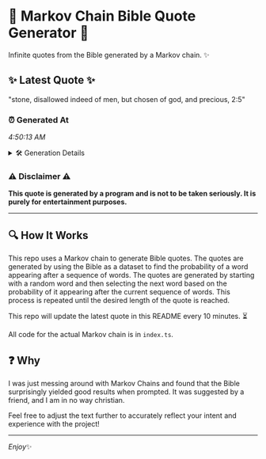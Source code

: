 # 📖 Markov Chain Bible Quote Generator 📖

Infinite quotes from the Bible generated by a Markov chain. ✨

## ✨ Latest Quote ✨
"stone, disallowed indeed of men, but chosen of god, and precious, 2:5"

### ⏰ Generated At
*4:50:13 AM*

<details>
    <summary>🛠️ Generation Details</summary>
    <p>
        <strong>🌱 Seed:</strong> stone,<br>
        <strong>🔄 Iterations:</strong> 11<br>
        <strong>📜 Context History:</strong><br>[ stone, ]: disallowed<br>[ stone,, disallowed ]: indeed<br>[ stone,, disallowed, indeed ]: of<br>[ stone,, disallowed, indeed, of ]: men,<br>[ stone,, disallowed, indeed, of, men, ]: but<br>[ stone,, disallowed, indeed, of, men,, but ]: chosen<br>[ disallowed, indeed, of, men,, but, chosen ]: of<br>[ indeed, of, men,, but, chosen, of ]: god,<br>[ of, men,, but, chosen, of, god, ]: and<br>[ men,, but, chosen, of, god,, and ]: precious,<br>[ but, chosen, of, god,, and, precious, ]: 2:5<br>
    </p>
</details>

### ⚠️ Disclaimer ⚠️
**This quote is generated by a program and is not to be taken seriously. It is purely for entertainment purposes.**

---

## 🔍 How It Works

This repo uses a Markov chain to generate Bible quotes. The quotes are generated by using the Bible as a dataset to find the probability of a word appearing after a sequence of words. The quotes are generated by starting with a random word and then selecting the next word based on the probability of it appearing after the current sequence of words. This process is repeated until the desired length of the quote is reached.

This repo will update the latest quote in this README every 10 minutes. ⏳

All code for the actual Markov chain is in `index.ts`.

## ❓ Why

I was just messing around with Markov Chains and found that the Bible surprisingly yielded good results when prompted. 
It was suggested by a friend, and I am in no way christian.

Feel free to adjust the text further to accurately reflect your intent and experience with the project!

---

*Enjoy*✨
